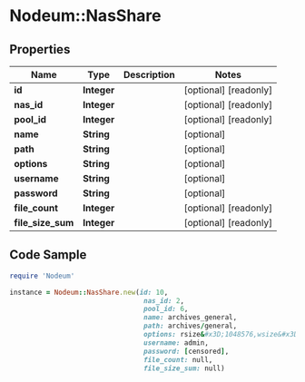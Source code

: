 # Nodeum::NasShare

## Properties

Name | Type | Description | Notes
------------ | ------------- | ------------- | -------------
**id** | **Integer** |  | [optional] [readonly] 
**nas_id** | **Integer** |  | [optional] [readonly] 
**pool_id** | **Integer** |  | [optional] [readonly] 
**name** | **String** |  | [optional] 
**path** | **String** |  | [optional] 
**options** | **String** |  | [optional] 
**username** | **String** |  | [optional] 
**password** | **String** |  | [optional] 
**file_count** | **Integer** |  | [optional] [readonly] 
**file_size_sum** | **Integer** |  | [optional] [readonly] 

## Code Sample

```ruby
require 'Nodeum'

instance = Nodeum::NasShare.new(id: 10,
                                 nas_id: 2,
                                 pool_id: 6,
                                 name: archives_general,
                                 path: archives/general,
                                 options: rsize&#x3D;1048576,wsize&#x3D;1048576,
                                 username: admin,
                                 password: [censored],
                                 file_count: null,
                                 file_size_sum: null)
```


